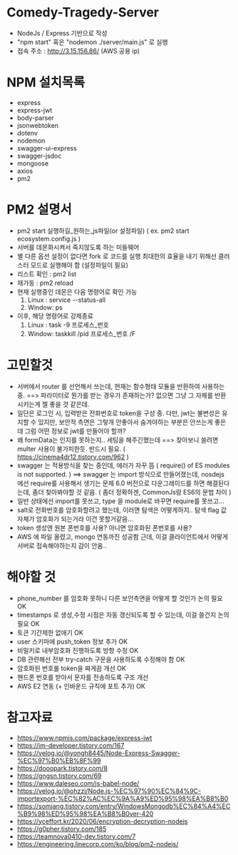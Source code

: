 # Comedy-Tragedy-Server
- NodeJs / Express 기반으로 작성
- "npm start" 혹은 "nodemon ./server/main.js" 로 실행
- 접속 주소 : http://3.15.156.86/ (AWS 공용 ip)

# NPM 설치목록
- express
- express-jwt
- body-parser
- jsonwebtoken
- dotenv
- nodemon
- swagger-ui-express 
- swagger-jsdoc
- mongoose
- axios
- pm2

# PM2 설명서
- pm2 start 실행하길_원하는_js파일(or 설정파일)
  ( ex. pm2 start ecosystem.config.js )
- 서버를 데몬화시켜서 죽지않도록 하는 미들웨어
- 별 다른 옵션 설정이 없다면 fork 로 코드를 실행
  최대한의 효율을 내기 위해선 클러스터 모드로 실행해야 함 (설정파일이 필요)
- 리스트 확인 : pm2 list
- 재가동 : pm2 reload
- 현재 실행중인 데몬은 다음 명령어로 확인 가능
  1. Linux : service --status-all
  2. Window: ps
- 이후, 해당 명령어로 강제종료
  1. Linux : task -9 프로세스_번호
  2. Window: taskkill /pid 프로세스_번호 /F

# 고민할것
- 서버에서 router 를 선언해서 쓰는데, 현재는 함수형태 모듈을 반환하여 사용하는 중.
    ==> 파라미터로 뭔가를 받는 경우가 존재하는가? 
        없으면 그냥 그 자체를 반환시키는게 젤 좋을 것 같은데.
- 일단은 로그인 시, 입력받은 전화번호로 token을 구성 중.
  다만, jwt는 불변성은 유지할 수 있지만, 보안적 측면은 그렇개 안좋아서 숨겨야하는 부분은 안쓰는게 좋은데
  그럼 어떤 정보로 jwt를 만들어야 할까?
- 왜 formData는 인지를 못하는지.. 세팅을 해주긴했는데
    ==> 찾아보니 쓸려면 multer 사용이 불가피한듯. 반드시 필요.
        ( https://cinema4dr12.tistory.com/962 )
- swagger 는 적용방식을 찾는 중인데, 에러가 자꾸 뜸 ( require() of ES modules is not supported. )
  ==> swagger 는 import 방식으로 만들어졌는데, nosdejs 에선 require를 사용해서 생기는 문제
      6.0 버전으로 다운그레이드를 하면 해결된다는데, 좀더 찾아봐야할 것 같음.
      ( 좀더 정확하겐, CommonJs랑 ES6의 문법 차이 )
- 일반 상태에선 import를 못쓰고, type 을 module로 바꾸면 require를 못쓰고...
- salt로 전화번호를 암호화할려고 했는데, 이러면 탐색은 어떻게하지..
  탐색 flag 값 자체가 암호화가 되는거라 이건 못할거같음...
- token 생성엔 원본 폰번호를 사용? 아니면 암호화된 폰번호를 사용?
- AWS 에 파일 올렸고, mongo 연동까진 성공함
  근데, 이걸 클라이언트에서 어떻게 서버로 접속해야하는지 감이 안옴..

# 해야할 것
- phone_number 를 암호화 못하니 다른 보안측면을 어떻게 할 것인가 논의 필요 OK
- timestamps 로 생성,수정 시점은 자동 갱신되도록 할 수 있는데, 이걸 쓸건지 논의 필요 OK
- 토큰 기간제한 없애기 OK
- user 스키마에 push_token 정보 추가 OK
- 비밀키로 내부암호화 진행하도록 방향 수정 OK
- DB 관련해선 전부 try-catch 구문을 사용하도록 수정해야 함 OK
- 암호화된 번호롤 token을 짜게끔 개선 OK
- 핸드폰 번호를 받아서 문자를 전송하도록 구조 개선
- AWS E2 연동 (+ 인바운드 규칙에 포트 추가) OK


# 참고자료
- https://www.npmjs.com/package/express-jwt
- https://im-developer.tistory.com/167
- https://velog.io/@yongh8445/Node-Express-Swagger-%EC%97%B0%EB%8F%99
- https://dooopark.tistory.com/8
- https://gngsn.tistory.com/69
- https://www.daleseo.com/js-babel-node/
- https://velog.io/@ohzzi/Node.js-%EC%97%90%EC%84%9C-importexport-%EC%82%AC%EC%9A%A9%ED%95%98%EA%B8%B0
- https://somjang.tistory.com/entry/WindowsMongodb%EC%84%A4%EC%B9%98%ED%95%98%EA%B8%B0ver-420
- https://yceffort.kr/2020/06/encryption-decryption-nodejs
- https://g0pher.tistory.com/185
- https://teamnova0410-dev.tistory.com/7
- https://engineering.linecorp.com/ko/blog/pm2-nodejs/